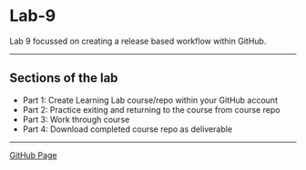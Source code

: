 # Lab-9

Lab 9 focussed on creating a release based workflow within GitHub. 

-----------------------------------------------------------------------------------------------------------------------------------------------------------

## Sections of the lab

- Part 1: Create Learning Lab course/repo within your GitHub account 
- Part 2: Practice exiting and returning to the course from course repo 
- Part 3: Work through course 
- Part 4: Download completed course repo as deliverable

-----------------------------------------------------------------------------------------------------------------------------------------------------------

[GitHub Page](https://github.com/UofOalexfort/Lab-9-)
